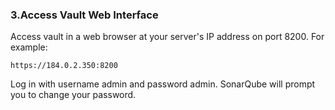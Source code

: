 ### 3.Access Vault Web Interface

Access vault in a web browser at your server's IP address on port 8200. For example:

    https://184.0.2.350:8200


Log in with username admin and password admin. SonarQube will prompt you to change your password.

